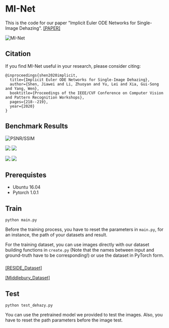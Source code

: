 # MI-Net

This is the code for our paper "Implicit Euler ODE Networks for Single-Image Dehazing".
[[PAPER]](https://openaccess.thecvf.com/content_CVPRW_2020/papers/w14/Shen_Implicit_Euler_ODE_Networks_for_Single-Image_Dehazing_CVPRW_2020_paper.pdf)

![MI-Net](https://github.com/Jiawei-Shen/MI-Net/blob/master/fig/MI-Net.png)

## Citation

If you find MI-Net useful in your research, please consider citing:

```
@inproceedings{shen2020implicit,
  title={Implicit Euler ODE Networks for Single-Image Dehazing},
  author={Shen, Jiawei and Li, Zhuoyan and Yu, Lei and Xia, Gui-Song and Yang, Wen},
  booktitle={Proceedings of the IEEE/CVF Conference on Computer Vision and Pattern Recognition Workshops},
  pages={218--219},
  year={2020}
}
```

## Benchmark Results
![PSNR/SSIM](https://github.com/Jiawei-Shen/MI-Net/blob/master/fig/PSNR_SSIMs.png)

![](https://github.com/Jiawei-Shen/MI-Net/blob/master/fig/OURS.jpg) ![](https://github.com/Jiawei-Shen/MI-Net/blob/master/fig/OUT.jpg)

![](https://github.com/Jiawei-Shen/MI-Net/blob/master/fig/OURSFLOWER.jpg) ![](https://github.com/Jiawei-Shen/MI-Net/blob/master/fig/HAZYFLOWER.jpg)

## Prerequistes
* Ubuntu 16.04
* Pytorch 1.0.1

## Train

```
python main.py
```
Before the training process, you have to reset the parameters in ```main.py```, for an instance, the path of your datasets and result.

For the training dataset, you can use images directly with our dataset building functions in ```create.py``` (Note that the names between input and ground-truth have to be corresponding!) or use the dataset in PyTorch form.

### 
[[RESIDE_Dataset]](https://sites.google.com/view/reside-dehaze-datasets/reside-v0)

[[Middlebury_Dataset]](https://drive.google.com/file/d/1DbiOTgA7jEvACO1IGwOsSfWlcBZefoj1/view?usp=sharing)

## Test

```
python test_dehazy.py
```
You can use the pretrained model we provided to test the images. Also, you have to reset the path parameters before the image test. 


